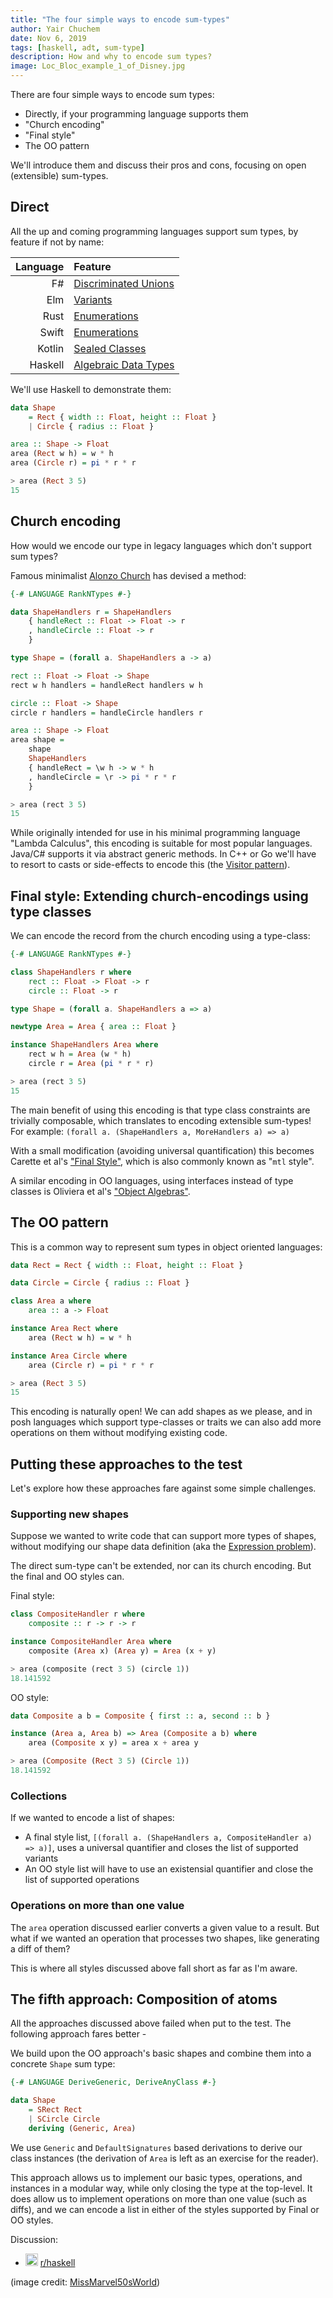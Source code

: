 ```yaml
---
title: "The four simple ways to encode sum-types"
author: Yair Chuchem
date: Nov 6, 2019
tags: [haskell, adt, sum-type]
description: How and why to encode sum types?
image: Loc_Bloc_example_1_of_Disney.jpg
---
```


There are four simple ways to encode sum types:

* Directly, if your programming language supports them
* "Church encoding"
* "Final style"
* The OO pattern

We'll introduce them and discuss their pros and cons, focusing on open (extensible) sum-types.

## Direct

All the up and coming programming languages support sum types, by feature if not by name:

| Language | Feature
| --------:|:------------------
| F#       | [Discriminated Unions](https://docs.microsoft.com/en-us/dotnet/fsharp/language-reference/discriminated-unions)
| Elm      | [Variants](https://guide.elm-lang.org/types/custom_types.html)
| Rust     | [Enumerations](https://doc.rust-lang.org/book/ch06-00-enums.html)
| Swift    | [Enumerations](https://docs.swift.org/swift-book/LanguageGuide/Enumerations.html)
| Kotlin   | [Sealed Classes](https://kotlinlang.org/docs/reference/sealed-classes.html)
| Haskell  | [Algebraic Data Types](https://wiki.haskell.org/Algebraic_data_type)

We'll use Haskell to demonstrate them:

```Haskell
data Shape
    = Rect { width :: Float, height :: Float }
    | Circle { radius :: Float }

area :: Shape -> Float
area (Rect w h) = w * h
area (Circle r) = pi * r * r

> area (Rect 3 5)
15
```

## Church encoding

How would we encode our type in legacy languages which don't support sum types?

Famous minimalist [Alonzo Church](https://en.wikipedia.org/wiki/Alonzo_Church) has devised a method:

```Haskell
{-# LANGUAGE RankNTypes #-}

data ShapeHandlers r = ShapeHandlers
    { handleRect :: Float -> Float -> r
    , handleCircle :: Float -> r
    }

type Shape = (forall a. ShapeHandlers a -> a)

rect :: Float -> Float -> Shape
rect w h handlers = handleRect handlers w h

circle :: Float -> Shape
circle r handlers = handleCircle handlers r

area :: Shape -> Float
area shape =
    shape
    ShapeHandlers
    { handleRect = \w h -> w * h
    , handleCircle = \r -> pi * r * r
    }

> area (rect 3 5)
15
```

While originally intended for use in his minimal programming language "Lambda Calculus", this encoding is suitable for most popular languages. Java/C# supports it via abstract generic methods. In C++ or Go we'll have to resort to casts or side-effects to encode this (the [Visitor pattern](https://en.wikipedia.org/wiki/Visitor_pattern)).

## Final style: Extending church-encodings using type classes

We can encode the record from the church encoding using a type-class:

```Haskell
{-# LANGUAGE RankNTypes #-}

class ShapeHandlers r where
    rect :: Float -> Float -> r
    circle :: Float -> r

type Shape = (forall a. ShapeHandlers a => a)

newtype Area = Area { area :: Float }

instance ShapeHandlers Area where
    rect w h = Area (w * h)
    circle r = Area (pi * r * r)

> area (rect 3 5)
15
```

The main benefit of using this encoding is that type class constraints are trivially composable, which translates to encoding extensible sum-types! For example: `(forall a. (ShapeHandlers a, MoreHandlers a) => a)`

With a small modification (avoiding universal quantification) this becomes Carette et al's ["Final Style"](http://okmij.org/ftp/tagless-final/index.html), which is also commonly known as "`mtl` style".

A similar encoding in OO languages, using interfaces instead of type classes is Oliviera et al's ["Object Algebras"](https://www.cs.utexas.edu/~wcook/Drafts/2012/ecoop2012.pdf).

## The OO pattern

This is a common way to represent sum types in object oriented languages:

```Haskell
data Rect = Rect { width :: Float, height :: Float }

data Circle = Circle { radius :: Float }

class Area a where
    area :: a -> Float

instance Area Rect where
    area (Rect w h) = w * h

instance Area Circle where
    area (Circle r) = pi * r * r

> area (Rect 3 5)
15
```

This encoding is naturally open! We can add shapes as we please, and in posh languages which support type-classes or traits we can also add more operations on them without modifying existing code.

## Putting these approaches to the test

Let's explore how these approaches fare against some simple challenges.

### Supporting new shapes

Suppose we wanted to write code that can support more types of shapes, without modifying our shape data definition (aka the [Expression problem](https://en.wikipedia.org/wiki/Expression_problem)).

The direct sum-type can't be extended, nor can its church encoding. But the final and OO styles can.

Final style:

```Haskell
class CompositeHandler r where
    composite :: r -> r -> r

instance CompositeHandler Area where
    composite (Area x) (Area y) = Area (x + y)

> area (composite (rect 3 5) (circle 1))
18.141592
```

OO style:

```Haskell
data Composite a b = Composite { first :: a, second :: b }

instance (Area a, Area b) => Area (Composite a b) where
    area (Composite x y) = area x + area y

> area (Composite (Rect 3 5) (Circle 1))
18.141592
```

### Collections

If we wanted to encode a list of shapes:

* A final style list, `[(forall a. (ShapeHandlers a, CompositeHandler a) => a)]`, uses a universal quantifier and closes the list of supported variants
* An OO style list will have to use an existensial quantifier and close the list of supported operations

### Operations on more than one value

The `area` operation discussed earlier converts a given value to a result. But what if we wanted an operation that processes two shapes, like generating a diff of them?

This is where all styles discussed above fall short as far as I'm aware.

## The fifth approach: Composition of atoms

All the approaches discussed above failed when put to the test. The following approach fares better -

We build upon the OO approach's basic shapes and combine them into a concrete `Shape` sum type:

```Haskell
{-# LANGUAGE DeriveGeneric, DeriveAnyClass #-}

data Shape
    = SRect Rect
    | SCircle Circle
    deriving (Generic, Area)
```

We use `Generic` and `DefaultSignatures` based derivations to derive our class instances (the derivation of `Area` is left as an exercise for the reader).

This approach allows us to implement our basic types, operations, and instances in a modular way, while only closing the type at the top-level. It does allow us to implement operations on more than one value (such as diffs), and we can encode a list in either of the styles supported by Final or OO styles.

Discussion:

* <img src="/images/reddit.svg" alt="reddit" style="width: 20px; display: inline;"/> [r/haskell](https://www.reddit.com/r/haskell/comments/dsgr0r/the_four_simple_ways_to_encode_sumtypes/)

(image credit: [MissMarvel50sWorld](https://commons.wikimedia.org/wiki/File:Loc_Bloc_example_1_of_Disney.JPG))
